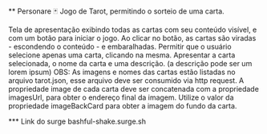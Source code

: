 ** Personare 🃏
Jogo de Tarot, permitindo o sorteio de uma carta.

Tela de apresentação exibindo todas as cartas com seu conteúdo visível, e com um botão para iniciar o jogo.
Ao clicar no botão, as cartas são viradas - escondendo o conteúdo - e embaralhadas.
Permitir que o usuário selecione apenas uma carta, clicando na mesma.
Apresentar a carta selecionada, o nome da carta e uma descrição. (a descrição pode ser um lorem ipsum)
OBS: As imagens e nomes das cartas estão listadas no arquivo tarot.json, esse arquivo deve ser consumido via http request. A propriedade image de cada carta deve ser concatenada com a propriedade imagesUrl, para obter o endereço final da imagem. Utilize o valor da propriedade imageBackCard para obter a imagem do fundo da carta.

*** Link do surge
bashful-shake.surge.sh